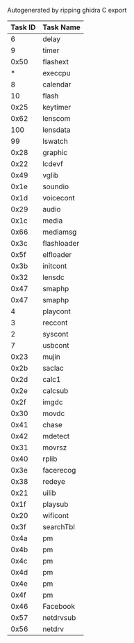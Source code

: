 Autogenerated by ripping ghidra C export  

| Task ID | Task Name |
|---------|----------|
| 6 | delay |
| 9 | timer |
| 0x50 | flashext |
| * | execcpu |
| 8 | calendar |
| 10 | flash |
| 0x25 | keytimer |
| 0x62 | lenscom |
| 100 | lensdata |
| 99 | lswatch |
| 0x28 | graphic |
| 0x22 | lcdevf |
| 0x49 | vglib |
| 0x1e | soundio |
| 0x1d | voicecont |
| 0x29 | audio |
| 0x1c | media |
| 0x66 | mediamsg |
| 0x3c | flashloader |
| 0x5f | elfloader |
| 0x3b | initcont |
| 0x32 | lensdc |
| 0x47 | smaphp |
| 0x47 | smaphp |
| 4 | playcont |
| 3 | reccont |
| 2 | syscont |
| 7 | usbcont |
| 0x23 | mujin |
| 0x2b | saclac |
| 0x2d | calc1 |
| 0x2e | calcsub |
| 0x2f | imgdc |
| 0x30 | movdc |
| 0x41 | chase |
| 0x42 | mdetect |
| 0x31 | movrsz |
| 0x40 | rplib |
| 0x3e | facerecog |
| 0x38 | redeye |
| 0x21 | uilib |
| 0x1f | playsub |
| 0x20 | wificont |
| 0x3f | searchTbl |
| 0x4a | pm |
| 0x4b | pm |
| 0x4c | pm |
| 0x4d | pm |
| 0x4e | pm |
| 0x4f | pm |
| 0x46 | Facebook |
| 0x57 | netdrvsub |
| 0x56 | netdrv |
